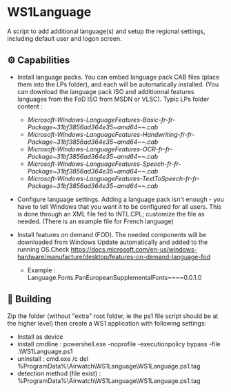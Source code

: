 # WS1Language
A script to add additional language(s) and setup the regional settings, including default user and logon screen. 

## ⚙️ Capabilities
- Install language packs. You can embed language pack CAB files (place them into the LPs folder), and each will be automatically installed. (You can download the language pack ISO and additionnal features languages from the FoD ISO from MSDN or VLSC). Typic LPs folder content :
  - *Microsoft-Windows-LanguageFeatures-Basic-fr-fr-Package~31bf3856ad364e35~amd64\~~.cab*
  - *Microsoft-Windows-LanguageFeatures-Handwriting-fr-fr-Package~31bf3856ad364e35~amd64\~~.cab*
  - *Microsoft-Windows-LanguageFeatures-OCR-fr-fr-Package~31bf3856ad364e35~amd64\~~.cab*
  - *Microsoft-Windows-LanguageFeatures-Speech-fr-fr-Package~31bf3856ad364e35~amd64\~~.cab*
  - *Microsoft-Windows-LanguageFeatures-TextToSpeech-fr-fr-Package~31bf3856ad364e35~amd64\~~.cab*

- Configure language settings. Adding a language pack isn't enough - you have to tell Windows that you want it to be configured for all users. This is done through an XML file fed to INTL.CPL; customize the file as needed. (There is an example file for French language)
- Install features on demand (FOD). The needed components will be downloaded from Windows Update automatically and added to the running OS.Check https://docs.microsoft.com/en-us/windows-hardware/manufacture/desktop/features-on-demand-language-fod
  - Example : Language.Fonts.PanEuropeanSupplementalFonts\~~\~~0.0.1.0

## 💾 Building
Zip the folder (without "extra" root folder, ie the ps1 file script should be at the higher level) then create a WS1 application with following settings:
- Install as device
- install cmdline : powershell.exe -noprofile -executionpolicy bypass -file .\WS1Language.ps1
- uninstall : cmd.exe /c del %ProgramData%\Airwatch\WS1Language\WS1Language.ps1.tag
- detection method (file exist) : %ProgramData%\Airwatch\WS1Language\WS1Language.ps1.tag

